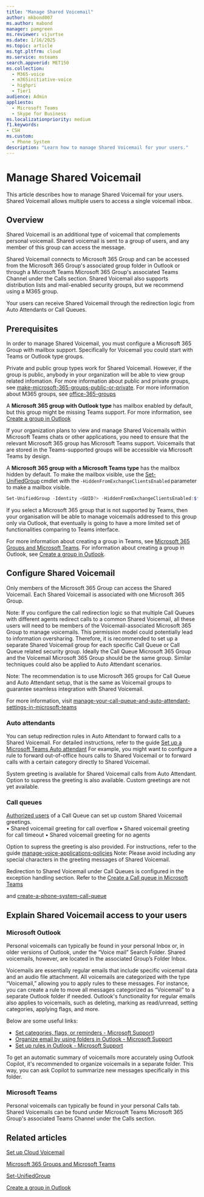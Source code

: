```yaml
---
title: "Manage Shared Voicemail"
author: mkbond007
ms.author: mabond
manager: pamgreen
ms.reviewer: vijurtse
ms.date: 1/16/2025
ms.topic: article
ms.tgt.pltfrm: cloud
ms.service: msteams
search.appverid: MET150
ms.collection:
  - M365-voice
  - m365initiative-voice
  - highpri
  - Tier1
audience: Admin
appliesto:
  - Microsoft Teams
  - Skype for Business
ms.localizationpriority: medium
f1.keywords:
- CSH
ms.custom:
  - Phone System
description: "Learn how to manage Shared Voicemail for your users."
---
```


# Manage Shared Voicemail

This article describes how to manage Shared Voicemail for your users. Shared Voicemail allows multiple users to access a single voicemail inbox.

## Overview

Shared Voicemail is an additional type of voicemail that complements personal voicemail. Shared voicemail is sent to a group of users, and any member of this group can access the message.

Shared Voicemail connects to Microsoft 365 Group and can be accessed from the Microsoft 365 Group's associated group folder in Outlook or through a Microsoft Teams Microsoft 365 Group's associated Teams Channel under the Calls section. Shared Voicemail also supports distribution lists and mail-enabled security groups, but we recommend using a M365 group.

Your users can receive Shared Voicemail through the redirection logic from Auto Attendants or Call Queues.

## Prerequisites

In order to manage Shared Voicemail, you must configure a Microsoft 365 Group with mailbox support. Specifically for Voicemail you could start with Teams or Outlook type groups.

Private and public group types work for Shared Voicemail. However, if the group is public, anybody in your organization will be able to view group related infomation. For more information about public and private groups, see [make-microsoft-365-groups-public-or-private](https://support.microsoft.com/office/make-microsoft-365-groups-public-or-private-c0a991b3-9c56-48b8-bf0f-05530f836b1b). For more information about M365 groups, see [office-365-groups](https://learn.microsoft.com/microsoft-365/admin/create-groups/office-365-groups)

A **Microsoft 365 group with Outlook type** has mailbox enabled by default, but this group might be missing Teams support. For more information, see [Create a group in Outlook](https://support.microsoft.com/office/create-a-group-in-outlook-04d0c9cf-6864-423c-a380-4fa858f27102)	

If your organization plans to view and manage Shared Voicemails within Microsoft Teams chats or other applications, you need to ensure that the relevant Microsoft 365 group has Microsoft Teams support. Voicemails that are stored in the Teams-supported groups will be accessible via Microsoft Teams by design.

A **Microsoft 365 group with a Microsoft Teams type** has the mailbox hidden by default. To make the mailbox visible, use the [Set-UnifiedGroup](/powershell/module/exchange/set-unifiedgroup) cmdlet with the `-HiddenFromExchangeClientsEnabled` parameter to make a mailbox visible.

  ```powershell
  Set-UnifiedGroup -Identity <GUID?> -HiddenFromExchangeClientsEnabled:$false
  ```

 If you select a Microsoft 365 group that is not supported by Teams, then your organisation will be able to manage voicemails addressed to this group only via Outlook, that eventually is going to have a more limited set of functionalities comparing to Teams interface.

For more information about creating a group in Teams, see [Microsoft 365 Groups and Microsoft Teams](/microsoftteams/office-365-groups). For information about creating a group in Outlook, see [Create a group in Outlook](https://support.microsoft.com/office/04d0c9cf-6864-423c-a380-4fa858f27102).



## Configure Shared Voicemail

Only members of the Microsoft 365 Group can access the Shared Voicemail. Each Shared Voicemail is associated with one Microsoft 365 Group.

Note: If you configure the call redirection logic so that multiple Call Queues  with different agents redirect calls to a common Shared Voicemail, all these users will need to be members of the Voicemail-associated Microsoft 365 Group to manage voicemails. This permission model could potentially lead to information oversharing. Therefore, it is recommended to set up a separate Shared Voicemail group for each specific Call Queue or Call Queue related security group. Ideally the Call Queue Microsoft 365 Group and the Voicemail Microsoft 365 Group should be the same group.  Similar techniques could also be applied to Auto Attendant scenarios.

Note: The recommendation is to use Microsoft 365 groups for Call Queue and Auto Attendant setup, that is the same as Voicemail groups to guarantee seamless integration with Shared Voicemail. 

For more information, visit [manage-your-call-queue-and-auto-attendant-settings-in-microsoft-teams](https://support.microsoft.com/office/manage-your-call-queue-and-auto-attendant-settings-in-microsoft-teams-52c741c6-8577-4faf-aa5a-c7853e0ab8f8)

### Auto attendants
You can setup redirection rules in Auto Attendant to forward calls to a Shared Voicemail. For detailed instructions, refer to the guide
[Set up a Microsoft Teams Auto attendant](https://learn.microsoft.com/microsoftteams/create-a-phone-system-auto-attendant)
For example, you might want to configure a rule to forward out-of-office hours calls to Shared Voicemail or to forward calls with a certain category directly to Shared Voicemail.

System greeting is available for Shared Voicemail calls from Auto Attendant. Option to supress the greeting is also available. Custom greetings are not yet available.

### Call queues
[Authorized users](https://learn.microsoft.com/microsoftteams/create-a-phone-system-call-queue?tabs=authorized-users#tabpanel_1_authorized-users) of a Call Queue can set up custom Shared Voicemail greetings.  
•	Shared voicemail greeting for call overflow
•	Shared voicemail greeting for call timeout
•	Shared voicemail greeting for no agents

Option to supress the greeting is also provided.
For instructions, refer to the guide [manage-voice-applications-policies](https://learn.microsoft.com/en-us/microsoftteams/manage-voice-applications-policies)
Note: Please avoid including any special characters in the greeting messages of Shared Voicemail. 

Redirection to Shared Voicemail under Call Queues is configured in the exception handling section. Refer to the
[Create a Call queue in Microsoft Teams](https://learn.microsoft.com/microsoftteams/create-a-phone-system-call-queue?tabs=call-exception-handling)

and [create-a-phone-system-call-queue](https://learn.microsoft.com/en-us/microsoftteams/create-a-phone-system-call-queue?tabs=call-exception-handling-additional-messaging)

## Explain Shared Voicemail access to your users
### Microsoft Outlook
Personal voicemails can typically be found in your personal Inbox or, in older versions of Outlook, under the “Voice mail” Search Folder. Shared voicemails, however, are located in the associated Group’s Folder Inbox.

Voicemails are essentially regular emails that include specific voicemail data and an audio file attachment. All voicemails are categorized with the type “Voicemail,” allowing you to apply rules to these messages. For instance, you can create a rule to move all messages categorized as “Voicemail” to a separate Outlook folder if needed. Outlook's functionality for regular emails also applies to voicemails, such as deleting, marking as read/unread, setting categories, applying flags, and more.

Below are some useful links:
- [Set categories, flags, or reminders - Microsoft Support](https://support.microsoft.com/office/set-categories-flags-or-reminders-a894348d-b308-4185-840f-aff63063d076))
- [Organize email by using folders in Outlook - Microsoft Support](https://support.microsoft.com/en-us/office/organize-email-by-using-folders-in-outlook-0616c259-4bc1-4f35-807d-61eb59ac79c1)
- [Set up rules in Outlook - Microsoft Support](https://support.microsoft.com/office/set-up-rules-in-outlook-75ab719a-2ce8-49a7-a214-6d62b67cbd41)

To get an automatic summary of voicemails more accurately using Outlook Copilot, it's recommended to organize voicemails in a separate folder. This way, you can ask Copilot to summarize new messages specifically in this folder.
### Microsoft Teams
Personal voicemails can typically be found in your personal Calls tab. Shared Voicemails can be found under Microsoft Teams Microsoft 365 Group's associated Teams Channel under the Calls section. 

## Related articles

[Set up Cloud Voicemail](set-up-phone-system-voicemail.md)

[Microsoft 365 Groups and Microsoft Teams](/microsoftteams/office-365-groups)

[Set-UnifiedGroup](/powershell/module/exchange/set-unifiedgroup)

[Create a group in Outlook](https://support.microsoft.com/en-us/office/04d0c9cf-6864-423c-a380-4fa858f27102)
